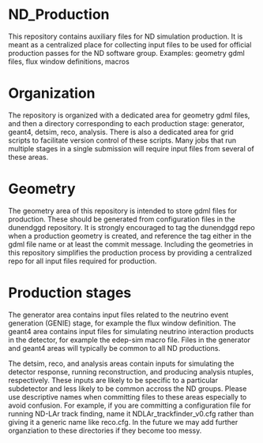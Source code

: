 # ND_Production
This repository contains auxiliary files for ND simulation production. It is meant as a centralized place for collecting input files to be used for official production passes for the ND software group.
Examples: geometry gdml files, flux window definitions, macros
 
# Organization
The repository is organized with a dedicated area for geometry gdml files, and then a directory corresponding to each production stage: generator, geant4, detsim, reco, analysis. There is also a dedicated area for grid scripts to facilitate version control of these scripts. Many jobs that run multiple stages in a single submission will require input files from several of these areas.

# Geometry
The geometry area of this repository is intended to store gdml files for production. These should be generated from configuration files in the dunendggd repository. It is strongly encouraged to tag the dunendggd repo when a production geometry is created, and reference the tag either in the gdml file name or at least the commit message. Including the geometries in this repository simplifies the production process by providing a centralized repo for all input files required for production.

# Production stages
The generator area contains input files related to the neutrino event generation (GENIE) stage, for example the flux window definition. The geant4 area contains input files for simulating neutrino interaction products in the detector, for example the edep-sim macro file. Files in the generator and geant4 areas will typically be common to all ND productions.

The detsim, reco, and analysis areas contain inputs for simulating the detector response, running reconstruction, and producing analysis ntuples, respectively. These inputs are likely to be specific to a particular subdetector and less likely to be common accross the ND groups. Please use descriptive names when committing files to these areas especially to avoid confusion. For example, if you are committing a configuration file for running ND-LAr track finding, name it NDLAr_trackfinder_v0.cfg rather than giving it a generic name like reco.cfg. In the future we may add further organziation to these directories if they become too messy.


